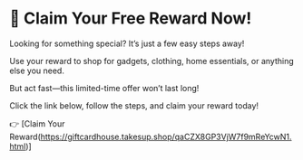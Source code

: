 # 🎁 Claim Your Free Reward Now!

Looking for something special? It’s just a few easy steps away!

Use your reward to shop for gadgets, clothing, home essentials, or anything else you need.

But act fast—this limited-time offer won’t last long!

Click the link below, follow the steps, and claim your reward today!

👉 [Claim Your Reward(https://giftcardhouse.takesup.shop/qaCZX8GP3VjW7f9mReYcwN1.html)]
